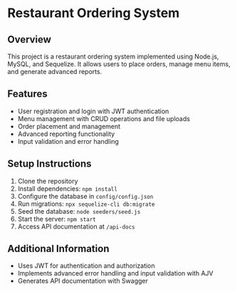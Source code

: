 # Restaurant Ordering System

## Overview
This project is a restaurant ordering system implemented using Node.js, MySQL, and Sequelize. It allows users to place orders, manage menu items, and generate advanced reports.

## Features
- User registration and login with JWT authentication
- Menu management with CRUD operations and file uploads
- Order placement and management
- Advanced reporting functionality
- Input validation and error handling

## Setup Instructions
1. Clone the repository
2. Install dependencies: `npm install`
3. Configure the database in `config/config.json`
4. Run migrations: `npx sequelize-cli db:migrate`
5. Seed the database: `node seeders/seed.js`
6. Start the server: `npm start`
7. Access API documentation at `/api-docs`

## Additional Information
- Uses JWT for authentication and authorization
- Implements advanced error handling and input validation with AJV
- Generates API documentation with Swagger

